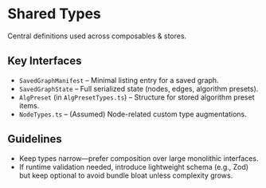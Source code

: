 # Shared Types

Central definitions used across composables & stores.

## Key Interfaces
* `SavedGraphManifest` – Minimal listing entry for a saved graph.
* `SavedGraphState` – Full serialized state (nodes, edges, algorithm presets).
* `AlgPreset` (in `AlgPresetTypes.ts`) – Structure for stored algorithm preset items.
* `NodeTypes.ts` – (Assumed) Node-related custom type augmentations.

## Guidelines
* Keep types narrow—prefer composition over large monolithic interfaces.
* If runtime validation needed, introduce lightweight schema (e.g., Zod) but keep optional to avoid bundle bloat unless complexity grows.
